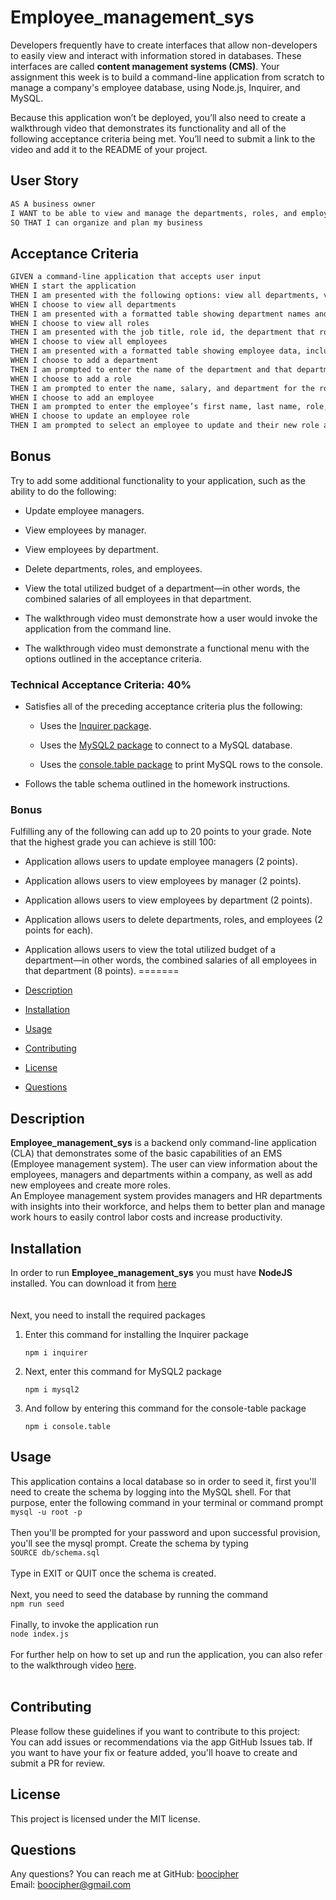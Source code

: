 # Employee_management_sys

Developers frequently have to create interfaces that allow non-developers to easily view and interact with information stored in databases. These interfaces are called **content management systems (CMS)**. Your assignment this week is to build a command-line application from scratch to manage a company's employee database, using Node.js, Inquirer, and MySQL.

Because this application won’t be deployed, you’ll also need to create a walkthrough video that demonstrates its functionality and all of the following acceptance criteria being met. You’ll need to submit a link to the video and add it to the README of your project.

## User Story

```md
AS A business owner
I WANT to be able to view and manage the departments, roles, and employees in my company
SO THAT I can organize and plan my business
```

## Acceptance Criteria

```md
GIVEN a command-line application that accepts user input
WHEN I start the application
THEN I am presented with the following options: view all departments, view all roles, view all employees, add a department, add a role, add an employee, and update an employee role
WHEN I choose to view all departments
THEN I am presented with a formatted table showing department names and department ids
WHEN I choose to view all roles
THEN I am presented with the job title, role id, the department that role belongs to, and the salary for that role
WHEN I choose to view all employees
THEN I am presented with a formatted table showing employee data, including employee ids, first names, last names, job titles, departments, salaries, and managers that the employees report to
WHEN I choose to add a department
THEN I am prompted to enter the name of the department and that department is added to the database
WHEN I choose to add a role
THEN I am prompted to enter the name, salary, and department for the role and that role is added to the database
WHEN I choose to add an employee
THEN I am prompted to enter the employee’s first name, last name, role, and manager, and that employee is added to the database
WHEN I choose to update an employee role
THEN I am prompted to select an employee to update and their new role and this information is updated in the database 
```

## Bonus

Try to add some additional functionality to your application, such as the ability to do the following:

* Update employee managers.

* View employees by manager.

* View employees by department.

* Delete departments, roles, and employees.

* View the total utilized budget of a department&mdash;in other words, the combined salaries of all employees in that department.

* The walkthrough video must demonstrate how a user would invoke the application from the command line.

* The walkthrough video must demonstrate a functional menu with the options outlined in the acceptance criteria.

### Technical Acceptance Criteria: 40%

* Satisfies all of the preceding acceptance criteria plus the following:

    * Uses the [Inquirer package](https://www.npmjs.com/package/inquirer).

    * Uses the [MySQL2 package](https://www.npmjs.com/package/mysql2) to connect to a MySQL database.

    * Uses the [console.table package](https://www.npmjs.com/package/console.table) to print MySQL rows to the console.

* Follows the table schema outlined in the homework instructions.


### Bonus

Fulfilling any of the following can add up to 20 points to your grade. Note that the highest grade you can achieve is still 100:

* Application allows users to update employee managers (2 points).

* Application allows users to view employees by manager (2 points).

* Application allows users to view employees by department (2 points).

* Application allows users to delete departments, roles, and employees (2 points for each).

* Application allows users to view the total utilized budget of a department&mdash;in other words, the combined salaries of all employees in that department (8 points).
=======
* [Description](#description)
* [Installation](#installation)
* [Usage](#usage)
* [Contributing](#contributing)
* [License](#license)
* [Questions](#questions)

## Description
**Employee_management_sys** is a backend only command-line application (CLA) that demonstrates some of the basic capabilities of an EMS (Employee management system). The user can view information about the employees, managers and departments within a company, as well as add new employees and create more roles. <br>
An Employee management system provides managers and HR departments with insights into their workforce, and helps them to better plan and manage work hours to easily control labor costs and increase productivity.

## Installation
In order to run **Employee_management_sys** you must have **NodeJS** installed.
You can download it from [here](https://nodejs.org/en/download/)<br>
<br>
<br>
Next, you need to install the required packages <br> 

1. Enter this command for installing the Inquirer package

    ```
    npm i inquirer
    ```

2. Next, enter this command for MySQL2 package

   ```
   npm i mysql2
   ``` 
 
3. And follow by entering this command for the console-table package <br>   
   ```
   npm i console.table
   ```


## Usage
This application contains a local database so in order to seed it, first you'll need to create the schema by logging into the MySQL shell. For that purpose, enter the following command in your terminal or command prompt <br>
```mysql -u root -p``` <br>
<br>
Then you'll be prompted for your password and upon successful provision, you'll see the mysql prompt. Create the schema by typing <br>
```SOURCE db/schema.sql``` <br>
<br>
Type in EXIT or QUIT once the schema is created.
<br>
<br>
Next, you need to seed the database by running the command <br>
```npm run seed```
<br>
<br>
Finally, to invoke the application run <br>
```node index.js```
<br>
<br>
For further help on how to set up and run the application, you can also refer to the walkthrough video [here](https://drive.google.com/file/d/1Nm_7dt990-qWQ8R7IFH8eWxFNQHAGQvo/view?usp=sharing).<br>
<br>


## Contributing
Please follow these guidelines if you want to contribute to this project: <br>
You can add issues or recommendations via the app GitHub Issues tab.
If you want to have your fix or feature added, you'll hoave to create and submit a PR for review.

## License
This project is licensed under the MIT license.

## Questions
Any questions? You can reach me at
GitHub: [boocipher](https://github.com/boocipher)<br>
Email: boocipher@gmail.com
